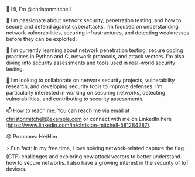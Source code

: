 👋 Hi, I’m @christonmitchell

👀 I’m passionate about network security, penetration testing, and how to secure and defend against cyberattacks. I’m focused on understanding network vulnerabilities, securing infrastructures, and detecting weaknesses before they can be exploited.

🌱 I’m currently learning about network penetration testing, secure coding practices in Python and C, network protocols, and attack vectors. I’m also diving into security assessments and tools used in real-world security testing.

💞️ I’m looking to collaborate on network security projects, vulnerability research, and developing security tools to improve defenses. I’m particularly interested in working on securing networks, detecting vulnerabilities, and contributing to security assessments.

📫 How to reach me: You can reach me via email at christonmitchell@example.com or connect with me on LinkedIn here :https://www.linkedin.com/in/christon-mitchell-581284287/.

😄 Pronouns: He/Him

⚡ Fun fact: In my free time, I love solving network-related capture the flag (CTF) challenges and exploring new attack vectors to better understand how to secure networks. I also have a growing interest in the security of IoT devices.
